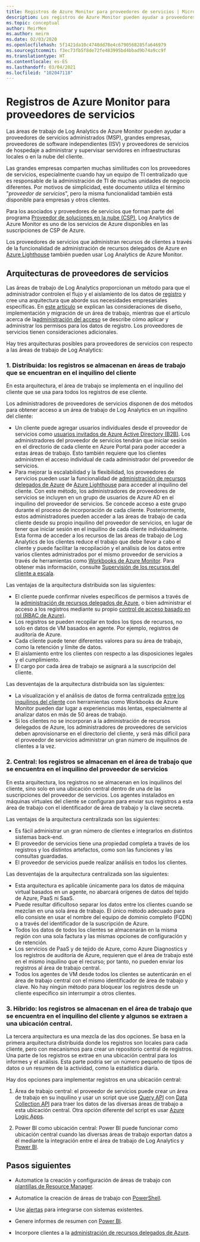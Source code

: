 ```yaml
---
title: Registros de Azure Monitor para proveedores de servicios | Microsoft Docs
description: Los registros de Azure Monitor pueden ayudar a proveedores de servicios administrados (MSP), grandes empresas, proveedores de software independientes (ISV) y proveedores de servicios de hospedaje a administrar y supervisar servidores en infraestructuras locales o en la nube del cliente.
ms.topic: conceptual
author: MeirMen
ms.author: meirm
ms.date: 02/03/2020
ms.openlocfilehash: 5f1421da10c4748dd78e4c6790568285fa646979
ms.sourcegitcommit: f3ec73fb5f8de72fe483995bd4bbad9b74a9cc9f
ms.translationtype: HT
ms.contentlocale: es-ES
ms.lasthandoff: 03/04/2021
ms.locfileid: "102047118"
---
```

# <a name="azure-monitor-logs-for-service-providers"></a>Registros de Azure Monitor para proveedores de servicios

Las áreas de trabajo de Log Analytics de Azure Monitor pueden ayudar a proveedores de servicios administrados (MSP), grandes empresas, proveedores de software independientes (ISV) y proveedores de servicios de hospedaje a administrar y supervisar servidores en infraestructuras locales o en la nube del cliente.

Las grandes empresas comparten muchas similitudes con los proveedores de servicios, especialmente cuando hay un equipo de TI centralizado que es responsable de la administración de TI de muchas unidades de negocio diferentes. Por motivos de simplicidad, este documento utiliza el término "*proveedor de servicios*", pero la misma funcionalidad también está disponible para empresas y otros clientes.

Para los asociados y proveedores de servicios que forman parte del programa [Proveedor de soluciones en la nube (CSP)](https://partner.microsoft.com/membership/cloud-solution-provider), Log Analytics de Azure Monitor es uno de los servicios de Azure disponibles en las suscripciones de CSP de Azure.

Los proveedores de servicios que administran recursos de clientes a través de la funcionalidad de administración de recursos delegados de Azure en [Azure Lighthouse](../../lighthouse/overview.md) también pueden usar Log Analytics de Azure Monitor.

## <a name="architectures-for-service-providers"></a>Arquitecturas de proveedores de servicios

Las áreas de trabajo de Log Analytics proporcionan un método para que el administrador controlen el flujo y el aislamiento de los datos de [registro](../logs/data-platform-logs.md) y cree una arquitectura que aborde sus necesidades empresariales específicas. En [este artículo](../logs/design-logs-deployment.md) se explican las consideraciones de diseño, implementación y migración de un área de trabajo, mientras que el artículo acerca de la[administración del acceso](../logs/manage-access.md) se describe cómo aplicar y administrar los permisos para los datos de registro. Los proveedores de servicios tienen consideraciones adicionales.

Hay tres arquitecturas posibles para proveedores de servicios con respecto a las áreas de trabajo de Log Analytics:

### <a name="1-distributed---logs-are-stored-in-workspaces-located-in-the-customers-tenant"></a>1. Distribuida: los registros se almacenan en áreas de trabajo que se encuentran en el inquilino del cliente

En esta arquitectura, el área de trabajo se implementa en el inquilino del cliente que se usa para todos los registros de ese cliente.

Los administradores de proveedores de servicios disponen de dos métodos para obtener acceso a un área de trabajo de Log Analytics en un inquilino del cliente:

- Un cliente puede agregar usuarios individuales desde el proveedor de servicios como [usuarios invitados de Azure Active Directory (B2B)](../../active-directory/external-identities/what-is-b2b.md). Los administradores del proveedor de servicios tendrán que iniciar sesión en el directorio de cada cliente en Azure Portal para poder acceder a estas áreas de trabajo. Esto también requiere que los clientes administren el acceso individual de cada administrador del proveedor de servicios.
- Para mejorar la escalabilidad y la flexibilidad, los proveedores de servicios pueden usar la funcionalidad de [administración de recursos delegados de Azure](../../lighthouse/concepts/azure-delegated-resource-management.md) de [Azure Lighthouse](../../lighthouse/overview.md) para acceder al inquilino del cliente. Con este método, los administradores de proveedores de servicios se incluyen en un grupo de usuarios de Azure AD en el inquilino del proveedor de servicios. Se concede acceso a este grupo durante el proceso de incorporación de cada cliente. Posteriormente, estos administradores pueden acceder a las áreas de trabajo de cada cliente desde su propio inquilino del proveedor de servicios, en lugar de tener que iniciar sesión en el inquilino de cada cliente individualmente. Esta forma de acceder a los recursos de las áreas de trabajo de Log Analytics de los clientes reduce el trabajo que debe llevar a cabo el cliente y puede facilitar la recopilación y el análisis de los datos entre varios clientes administrados por el mismo proveedor de servicios a través de herramientas como [Workbooks de Azure Monitor](../visualize/workbooks-overview.md). Para obtener más información, consulte [Supervisión de los recursos del cliente a escala](../../lighthouse/how-to/monitor-at-scale.md).

Las ventajas de la arquitectura distribuida son las siguientes:

* El cliente puede confirmar niveles específicos de permisos a través de la [administración de recursos delegados de Azure](../../lighthouse/concepts/azure-delegated-resource-management.md), o bien administrar el acceso a los registros mediante su propio [control de acceso basado en rol (RBAC de Azure)](../../role-based-access-control/overview.md).
* Los registros se pueden recopilar en todos los tipos de recursos, no solo en datos de VM basados en agente. Por ejemplo, registros de auditoría de Azure.
* Cada cliente puede tener diferentes valores para su área de trabajo, como la retención y límite de datos.
* El aislamiento entre los clientes con respecto a las disposiciones legales y el cumplimiento.
* El cargo por cada área de trabajo se asignará a la suscripción del cliente.

Las desventajas de la arquitectura distribuida son las siguientes:

* La visualización y el análisis de datos de forma centralizada [entre los inquilinos del cliente](cross-workspace-query.md) con herramientas como Workbooks de Azure Monitor pueden dar lugar a experiencias más lentas, especialmente al analizar datos en más de 50 áreas de trabajo.
* Si los clientes no se incorporan a la administración de recursos delegados de Azure, los administradores de proveedores de servicios deben aprovisionarse en el directorio del cliente, y será más difícil para el proveedor de servicios administrar un gran número de inquilinos de clientes a la vez.

### <a name="2-central---logs-are-stored-in-a-workspace-located-in-the-service-provider-tenant"></a>2. Central: los registros se almacenan en el área de trabajo que se encuentra en el inquilino del proveedor de servicios

En esta arquitectura, los registros no se almacenan en los inquilinos del cliente, sino solo en una ubicación central dentro de una de las suscripciones del proveedor de servicios. Los agentes instalados en máquinas virtuales del cliente se configuran para enviar sus registros a esta área de trabajo con el identificador de área de trabajo y la clave secreta.

Las ventajas de la arquitectura centralizada son las siguientes:

* Es fácil administrar un gran número de clientes e integrarlos en distintos sistemas back-end.
* El proveedor de servicios tiene una propiedad completa a través de los registros y los distintos artefactos, como son las funciones y las consultas guardadas.
* El proveedor de servicios puede realizar análisis en todos los clientes.

Las desventajas de la arquitectura centralizada son las siguientes:

* Esta arquitectura es aplicable únicamente para los datos de máquina virtual basados en un agente, no abarcará orígenes de datos del tejido de Azure, PaaS ni SaaS.
* Puede resultar dificultoso separar los datos entre los clientes cuando se mezclan en una sola área de trabajo. El único método adecuado para ello consiste en usar el nombre del equipo de dominio completo (FQDN) o a través del identificador de la suscripción de Azure.
* Todos los datos de todos los clientes se almacenarán en la misma región con una sola factura y las mismas opciones de configuración y de retención.
* Los servicios de PaaS y de tejido de Azure, como Azure Diagnostics y los registros de auditoría de Azure, requieren que el área de trabajo esté en el mismo inquilino que el recurso; por tanto, no pueden enviar los registros al área de trabajo central.
* Todos los agentes de VM desde todos los clientes se autenticarán en el área de trabajo central con el mismo identificador de área de trabajo y clave. No hay ningún método para bloquear los registros desde un cliente específico sin interrumpir a otros clientes.

### <a name="3-hybrid---logs-are-stored-in-workspace-located-in-the-customers-tenant-and-some-of-them-are-pulled-to-a-central-location"></a>3. Híbrido: los registros se almacenan en el área de trabajo que se encuentra en el inquilino del cliente y algunos se extraen a una ubicación central.

La tercera arquitectura es una mezcla de las dos opciones. Se basa en la primera arquitectura distribuida donde los registros son locales para cada cliente, pero con mecanismos para crear un repositorio central de registros. Una parte de los registros se extrae en una ubicación central para los informes y el análisis. Esta parte podría ser un número pequeño de tipos de datos o un resumen de la actividad, como la estadística diaria.

Hay dos opciones para implementar registros en una ubicación central:

1. Área de trabajo central: el proveedor de servicios puede crear un área de trabajo en su inquilino y usar un script que use [Query API](https://dev.loganalytics.io/) con [Data Collection API](../logs/data-collector-api.md) para traer los datos de las diversas áreas de trabajo a esta ubicación central. Otra opción diferente del script es usar [Azure Logic Apps](../../logic-apps/logic-apps-overview.md).

2. Power BI como ubicación central: Power BI puede funcionar como ubicación central cuando las diversas áreas de trabajo exportan datos a él mediante la integración entre el área de trabajo de Log Analytics y [Power BI](../visualize/powerbi.md).

## <a name="next-steps"></a>Pasos siguientes

* Automatice la creación y configuración de áreas de trabajo con [plantillas de Resource Manager](../logs/resource-manager-workspace.md).

* Automatice la creación de áreas de trabajo con [PowerShell](../logs/powershell-workspace-configuration.md).

* Use [alertas](../alerts/alerts-overview.md) para integrarse con sistemas existentes.

* Genere informes de resumen con [Power BI](../visualize/powerbi.md).

* Incorpore clientes a la [administración de recursos delegados de Azure](../../lighthouse/concepts/azure-delegated-resource-management.md).
